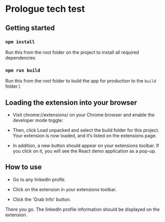 # Prologue tech test

## Getting started

### `npm install`

Run this from the root folder on the project to install all required dependencies

### `npm run build`

Run this from the root folder to build the app for production to the `build` folder.\

## Loading the extension into your browser

- Visit chrome://extensions/ on your Chrome browser and enable the developer mode toggle:

- Then, click Load unpacked and select the build folder for this project. Your extension is now loaded, and it’s listed on the extensions page.

- In addition, a new button should appear on your extensions toolbar. If you click on it, you will see the React demo application as a pop-up.

## How to use

- Go to any linkedIn profle.

- Click on the extension in your extensions toolbar.

- Click the 'Grab Info' button.

There you go. The linkedIn profile information should be displayed on the extension.
